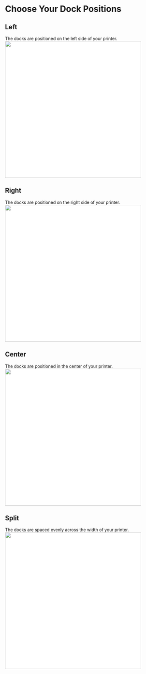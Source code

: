 # Choose Your Dock Positions
## Left
The docks are positioned on the left side of your printer.
<img src="./images/Voron_250_60mm_2tools_left_THREAD.svg" style="margin:0px;background-color: #FFFFFF;" width="450"/>
## Right
The docks are positioned on the right side of your printer.
<img src="./images/Voron_250_60mm_2tools_right_THREAD.svg" style="margin:0px;background-color: #FFFFFF;" width="450"/>
## Center
The docks are positioned in the center of your printer.
<img src="./images/Voron_250_60mm_2tools_center_THREAD.svg" style="margin:0px;background-color: #FFFFFF;" width="450"/>
## Split
The docks are spaced evenly across the width of your printer.
<img src="./images/Voron_250_60mm_2tools_split_THREAD.svg" style="margin:0px;background-color: #FFFFFF;" width="450"/>
